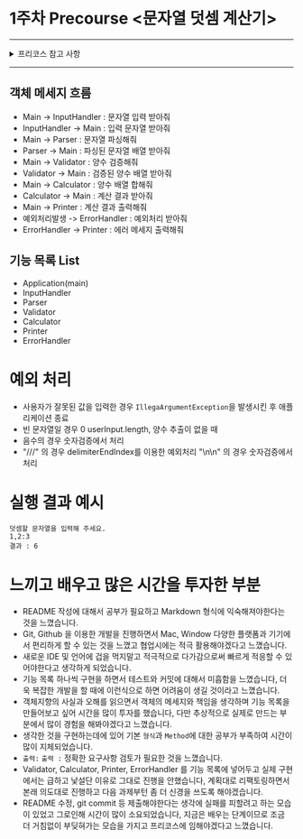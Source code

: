 # 1주차 Precourse <문자열 덧셈 계산기>

---

<details>
  <summary>프리코스 참고 사항</summary>

기능 구현 전 기능 목록을 만들고, 기능 단위로 커밋하는 방식으로 진행한다.  
**기능 요구 사항에 기재되지 않은 내용은 스스로 판단하여 구현한다.**  
과제를 수행하면서 느낀 점, 배운 점, 많은 시간을 투자한 부분 등 자유롭게 작성한다.

## _과제 진행 요구 사항_

> - 미션은 문자열 덧셈 계산기 저장소를 포크하고 클론하는 것으로 시작한다.
> - 기능을 구현하기 전 `README.md`에 구현할 기능 목록을 정리해 추가한다.
> - Git의 커밋 단위는 앞 단계에서 `README.md`에 정리한 기능 목록 단위로 추가한다.
>   - [AngularJS Git Commit Message Conventions](https://gist.github.com/stephenparish/9941e89d80e2bc58a153)을 참고해 커밋 메시지를 작성한다.
> - 자세한 과제 진행 방법은 프리코스 진행 가이드 문서를 참고한다.

## _기능 요구 사항_

> 입력한 문자열에서 숫자를 추출하여 더하는 계산기를 구현한다.
> - 쉼표(,) 또는 콜론(:)을 구분자로 가지는 문자열을 전달하는 경우 구분자를 기준으로 분리한 각 숫자의 합을 반환한다.
>   - 예: "" => 0, "1,2" => 3, "1,2,3" => 6, "1,2:3" => 6
> - 앞의 기본 구분자(쉼표, 콜론) 외에 커스텀 구분자를 지정할 수 있다. 커스텀 구분자는 문자열 앞부분의 "//"와 "\n" 사이에 위치하는 문자를 커스텀 구분자로 사용한다.
>   - 예를 들어 "//;\n1;2;3"과 같이 값을 입력할 경우 커스텀 구분자는 세미콜론(;)이며, 결과 값은 6이 반환되어야 한다.
> - 사용자가 잘못된 값을 입력할 경우 `IllegalArgumentException`을 발생시킨 후 애플리케이션은 종료되어야 한다.

## _프로그래밍 요구 사항_

> - JDK 21 버전에서 실행 가능해야 한다. 
> - 프로그램 실행의 시작점은 `Application`의 `main()`이다. 
> - `build.gradle` 파일은 변경할 수 없으며, **제공된 라이브러리 이외의 외부 라이브러리는 사용하지 않는다.** 
> - 프로그램 종료 시 `System.exit()`를 호출하지 않는다. 
> - 프로그래밍 요구 사항에서 달리 명시하지 않는 한 파일, 패키지 등의 이름을 바꾸거나 이동하지 않는다. 
> - 자바 코드 컨벤션을 지키면서 프로그래밍한다.
>   - 기본적으로 [Java Style Guide](https://github.com/woowacourse/woowacourse-docs/tree/main/styleguide/java)를 원칙으로 한다.

</details>

---

## 객체 메세지 흐름
- Main -> InputHandler : 문자열 입력 받아줘
- InputHandler -> Main : 입력 문자열 받아줘
- Main -> Parser : 문자열 파싱해줘
- Parser -> Main : 파싱된 문자열 배열 받아줘
- Main -> Validator : 양수 검증해줘
- Validator -> Main : 검증된 양수 배열 받아줘
- Main -> Calculator : 양수 배열 합해줘
- Calculator -> Main : 계산 결과 받아줘
- Main -> Printer : 계산 결과 출력해줘
- 예외처리발생 -> ErrorHandler : 예외처리 받아줘
- ErrorHandler -> Printer : 에러 메세지 출력해줘

## 기능 목록 List
- Application(main)
- InputHandler
- Parser
- Validator
- Calculator
- Printer
- ErrorHandler

# 예외 처리
- 사용자가 잘못된 값을 입력한 경우 `IllegaArgumentException`을 발생시킨 후 애플리케이션 종료
- 빈 문자열일 경우 0 userInput.length, 양수 추출이 없을 때
- 음수의 경우 숫자검증에서 처리
- "///" 의 경우 delimiterEndIndex를 이용한 예외처리 "\n\n" 의 경우 숫자검증에서 처리

# 실행 결과 예시

```angular2html
덧셈할 문자열을 입력해 주세요.
1,2:3
결과 : 6
```

# 느끼고 배우고 많은 시간을 투자한 부분

- README 작성에 대해서 공부가 필요하고 Markdown 형식에 익숙해져야한다는 것을 느꼈습니다.
- Git, Github 을 이용한 개발을 진행하면서 Mac, Window 다양한 플랫폼과 기기에서 편리하게 할 수 있는 것을 느꼈고 협업시에는 적극 활용해야겠다고 느꼈습니다.
- 새로운 IDE 및 언어에 겁을 먹지말고 적극적으로 다가감으로써 빠르게 적응할 수 있어야한다고 생각하게 되었습니다.
- 기능 목록 하나씩 구현을 하면서 테스트와 커밋에 대해서 미흡함을 느꼈습니다, 더욱 복잡한 개발을 할 때에 이런식으로 하면 어려움이 생길 것이라고 느꼈습니다.
- 객체지향의 사실과 오해를 읽으면서 객체의 메세지와 책임을 생각하며 기능 목록을 만들어보고 싶어 시간을 많이 투자를 했습니다, 다만 추상적으로 실제로 만드는 부분에서 많이 경험을 해봐야겠다고 느꼈습니다.
- 생각한 것을 구현하는데에 있어 기본 `형식`과 `Method`에 대한 공부가 부족하여 시간이 많이 지체되었습니다.
- `출력:` `출력 :` 정확한 요구사항 검토가 필요한 것을 느꼈습니다.
- Validator, Calculator, Printer, ErrorHandler 를 기능 목록에 넣어두고 실제 구현에서는 급하고 낯설단 이유로 그대로 진행을 안했습니다, 계획대로 리팩토링하면서 본래 의도대로 진행하고 다음 과제부턴 좀 더 신경을 쓰도록 해야겠습니다.
- README 수정, git commit 등 제출해야한다는 생각에 실패를 피할려고 하는 모습이 있었고 그로인해 시간이 많이 소요되었습니다, 지금은 배우는 단계이므로 조금 더 거침없이 부딪혀가는 모습을 가지고 프리코스에 임해야겠다고 느꼈습니다. 
